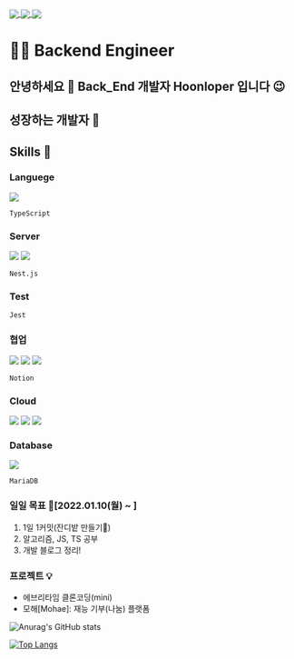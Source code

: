 <a href="https://github.com/anuraghazra/github-readme-stats">
  <img align="center" src="https://komarev.com/ghpvc/?username=yonghoon-jung&color=blueviolet&" />
</a>
<a href="https://www.instagram.com/yh_j.630/">
  <img align="center" src="https://img.shields.io/badge/Instagram-E4405F?logo=Instagram&logoColor=white" />
</a>
<a href="https://dehw.tistory.com/">
  <img align="center" src="https://img.shields.io/badge/Blog-FFCD00?logo=Kakao&logoColor=white" />
</a>

# 👨‍💻 Backend Engineer  
## 안녕하세요 👋 Back_End 개발자 Hoonloper 입니다 😉
## 성장하는 개발자 🌱
## Skills 🌈
### Languege
<p align="left">  
  <img src="https://img.shields.io/badge/javascript-F7DF1E?logo=javascript&logoColor=white">
</p>

`TypeScript` 

### Server 
<p align="left">  
  <img src= "https://img.shields.io/badge/Node-green?logo=node-dot-js&logoColor=white"/>
  <img src= "https://img.shields.io/badge/Express-blue?logo=express"/>
</p>

`Nest.js`

### Test
`Jest` 

### 협업 
<p align="left">
  <img src="https://img.shields.io/badge/GitHub-100000?logo=github" />
  <img src= "https://img.shields.io/badge/Git-FF4500?logo=git&logoColor=white"/>
  <img src="https://img.shields.io/badge/KakaoWork-white?logo=kakao&logoColor=yellow"/>
</p>

`Notion` 

### Cloud
<p align="left">
  <img src="https://img.shields.io/badge/AWS-EC2-red?logo=amazon-aws" />
  <img src="https://img.shields.io/badge/AWS-RDS-red?logo=amazon-aws" />
  <img src= "https://img.shields.io/badge/AWS-S3-red?logo=amazon-aws"/>
</p>

### Database
<p align="left">  
  <img src="https://img.shields.io/badge/mysql-4479A1?logo=mysql&logoColor=white">
</p>

`MariaDB`

### 일일 목표 🎯[2022.01.10(월) ~ ]
1. 1일 1커밋(잔디밭 만들기🤩) 
2. 알고리즘, JS, TS 공부
3. 개발 블로그 정리! 

### 프로젝트 💡
- 에브리타임 클론코딩(mini)
- 모해[Mohae]: 재능 기부(나눔) 플랫폼 

<!-- 통계를 나타냄 -->
![Anurag's GitHub stats](https://github-readme-stats.vercel.app/api?username=yonghoon-jung&show_icons=true&theme=radical)


<!-- 사용하는 언어를 나타냄 -->
[![Top Langs](https://github-readme-stats.vercel.app/api/top-langs/?username=yonghoon-jung)](https://github.com/anuraghazra/github-readme-stats)

<!--
**Yonghoon-Jung/Yonghoon-Jung** is a ✨ _special_ ✨ repository because its `README.md` (this file) appears on your GitHub profile.

Here are some ideas to get you started:

- 🔭 I’m currently working on ...
- 🌱 I’m currently learning ...
- 👯 I’m looking to collaborate on ...
- 🤔 I’m looking for help with ...
- 💬 Ask me about ...
- 📫 How to reach me: ...
- 😄 Pronouns: ...
- ⚡ Fun fact: ...
-->
